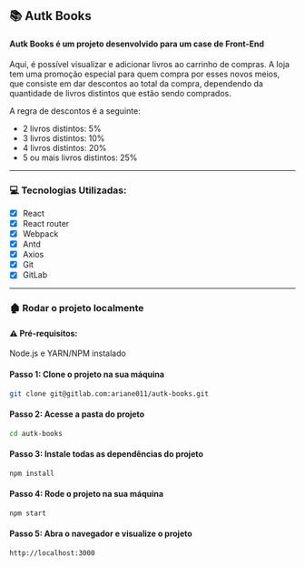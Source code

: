 ## :books: Autk Books

#### Autk Books é um projeto desenvolvido para um case de Front-End

Aqui, é possível visualizar e adicionar livros ao carrinho de compras. A loja tem uma promoção especial para quem compra por esses novos meios, que consiste em dar descontos ao total da compra, dependendo da quantidade de livros distintos que estão sendo comprados.

A regra de descontos é a seguinte:

- 2 livros distintos: 5%
- 3 livros distintos: 10%
- 4 livros distintos: 20%
- 5 ou mais livros distintos: 25%

---

### 💻 Tecnologias Utilizadas:

- [x] React
- [x] React router
- [x] Webpack
- [x] Antd
- [x] Axios
- [x] Git
- [x] GitLab

---

### 🏚️ Rodar o projeto localmente

#### ⚠️ Pré-requisitos:

Node.js e YARN/NPM instalado

#### Passo 1: Clone o projeto na sua máquina

```sh
git clone git@gitlab.com:ariane011/autk-books.git
```

#### Passo 2: Acesse a pasta do projeto

```sh
cd autk-books
```

#### Passo 3: Instale todas as dependências do projeto

```sh
npm install
```

#### Passo 4: Rode o projeto na sua máquina

```sh
npm start
```

#### Passo 5: Abra o navegador e visualize o projeto

```sh
http://localhost:3000
```
